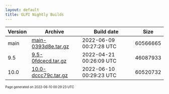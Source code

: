 ```yaml
---
layout: default
title: GLPI Nightly Builds
---
```


Version|Archive|Build date|Size
---|---|---|---
main|[main-0393d8e.tar.gz](main-0393d8e.tar.gz)|2022-06-09 00:27:28 UTC|60566665
9.5|[9.5-0fdcecd.tar.gz](9.5-0fdcecd.tar.gz)|2022-04-21 00:26:09 UTC|46087933
10.0|[10.0-dccc79c.tar.gz](10.0-dccc79c.tar.gz)|2022-06-10 00:29:23 UTC|60520732

<font size="1">Page generated on 2022-06-10 00:29:23 UTC</font>

